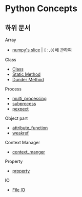 # Python Concepts

## 하위 문서

Array
- [numpy's slice](concept/Array/numpy_slice.md)     |  `[:,0]`에 관하여

Class
- [Class](concept/Class/Class.md)
- [Static Method](concept/Class/static_method.md)
- [Dunder Method](concept/Class/dunder_method.md)

Process
- [multi_processing](concept/process/Multiprocessing/multiprocessing.md)
- [subprocess](concept/process/subprocess/subprocess.md)
- [pexpect](concept/process/pexpect/pexpect.md)

Object part   
- [attribute_function](concept/Object/attribute_function.md)   
- [weakref](concept/Object/weakref.md)

Context Manager
- [context_manger](concept/Context_Manager/Context%20Manager.md)

Property
- [property](concept/Property/property.md)

IO
- [File IO](concept/IO/File_IO.md)   